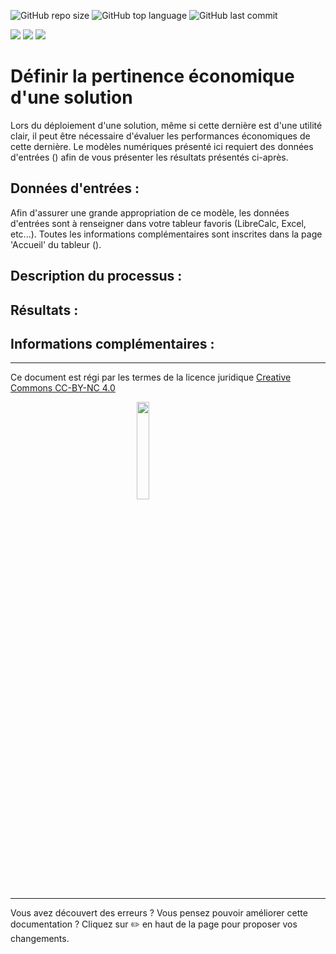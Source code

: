 ![GitHub repo size](https://img.shields.io/github/repo-size/Konsilion/MN_Analyse_Economique?style=?style=for-the-badge)
![GitHub top language](https://img.shields.io/github/languages/top/Konsilion/MN_Analyse_Economique?style=?style=for-the-badge)
![GitHub last commit](https://img.shields.io/github/last-commit/Konsilion/MN_Analyse_Economique?color=red&style=?style=for-the-badge)

![](https://img.shields.io/badge/Linux-FCC624?style=for-the-badge&logo=linux&logoColor=black)
![](https://img.shields.io/badge/mac%20os-000000?style=for-the-badge&logo=apple&logoColor=white)
![](https://img.shields.io/badge/Windows-0078D6?style=for-the-badge&logo=windows&logoColor=white)

# Définir la pertinence économique d'une solution

Lors du déploiement d'une solution, même si cette dernière est d'une utilité clair, il peut être nécessaire d'évaluer les performances économiques de cette dernière. Le modèles numériques présenté ici requiert des données d'entrées () afin de vous présenter les résultats présentés ci-après.

## Données d'entrées :

Afin d'assurer une grande appropriation de ce modèle, les données d'entrées sont à renseigner dans votre tableur favoris (LibreCalc, Excel, etc...). Toutes les informations complémentaires sont inscrites dans la page 'Accueil' du tableur ().

## Description du processus :


## Résultats :

## Informations complémentaires :

-----------
Ce document est régi par les termes de la licence juridique [Creative Commons CC-BY-NC 4.0](https://creativecommons.org/licenses/by-nc/4.0/deed.fr) 

<img style="display: block; margin: 0 auto;" src="https://mirrors.creativecommons.org/presskit/buttons/88x31/png/by-nc.png" width="20%">

---

Vous avez découvert des erreurs ? Vous pensez pouvoir améliorer cette documentation ? Cliquez sur :pencil2: en haut de la page pour proposer vos changements.

